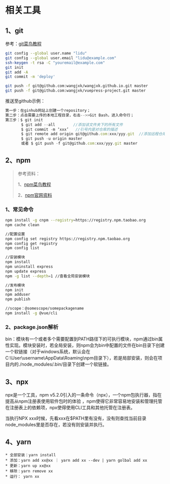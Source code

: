 # 相关工具

## 1、git

参考：[git菜鸟教程](https://www.runoob.com/git/git-tutorial.html)

```bash
git config --global user.name "lidu"
git config --global user.email "lidu@example.com"
ssh-keygen -t rsa -C "youremail@example.com"
git init
git add -A
git commit -m 'deploy'

git push -f git@github.com:wangjxk/wangjxk.github.io.git master
git push -f git@github.com:wangjxk/vuepress-project.git master
```

推送至github示例：

```js
第一步：在ginhub网站上创建一个repository；
第二步：点击需要上传的本地工程目录，右击-->>Git Bash，进入命令行；
第三步：$ git init        
       $ git add --all        //添加该文件夹下的所有文件
       $ git commit -m ‘xxx’   //引号内是对仓库的描述
       $ git remote add origin git@github.com:xxx/yyy.git  //添加远程仓库路径（ssh路径或者http路径）
       $ git push -u origin master
       或者 $ git push -f git@github.com:xxx/yyy.git master
```

## 2、npm

> 参考资料：
>
> 1、[npm菜鸟教程](https://www.runoob.com/nodejs/nodejs-npm.html)
>
> 2、[npm官网资料](https://docs.npmjs.com/cli/v7/using-npm/scope)

### 1、常见命令
```bash
npm install -g cnpm --registry=https://registry.npm.taobao.org
npm cache clean

//配置设置
npm config set registry https://registry.npm.taobao.org
npm config get registry
npm config list

//安装模块
npm install
npm uninstall express
npm update express
npm -g list --depth=1 //查看全局安装模块

//发布模块
npm init
npm adduser
npm publish

//scope：@somescope/somepackagename
npm install -g @vue/cli
```

### 2、package.json解析

bin：模块有一个或者多个需要配置到PATH路径下的可执行模块，npm通过bin属性实现。模块安装时，若全局安装，则npm会为bin中配置的文件在bin目录下创建一个软链接（对于windows系统，默认会在C:\User\username\AppData\Roaming\npm目录下），若是局部安装，则会在项目内的./node_modules/.bin/目录下创建一个软链接。

## 3、npx

npx是一个工具，npm v5.2.0引入的一条命令（npx），一个npm包执行器，指在提高从npm注册表使用软件包时的体验 ，npm使得它非常容易地安装和管理托管在注册表上的依赖项，npx使得使用CLI工具和其他托管在注册表。

当执行NPX xxx时候，先看xxx在$PATH里有没有，没有则查找当前目录node_modules里是否存在，若没有则安装并执行。

## 4、yarn

```
* 全部安装：yarn install
* 添加：yarn add xx@xx ｜ yarn add xx --dev | yarn golbal add xx
* 更新：yarn up xx@xx
* 移除：yarn remove xx
* 运行： yarn xx
```

